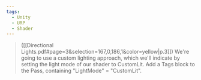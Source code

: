 ```yaml
---
tags:
  - Unity
  - URP
  - Shader
---
```

> ([[Directional Lights.pdf#page=3&selection=167,0,186,1&color=yellow|p.3]])
> We're going to use a custom lighting approach, which we'll indicate by setting the light mode of our shader to CustomLit. Add a Tags block to the Pass, containing "LightMode" = "CustomLit".
